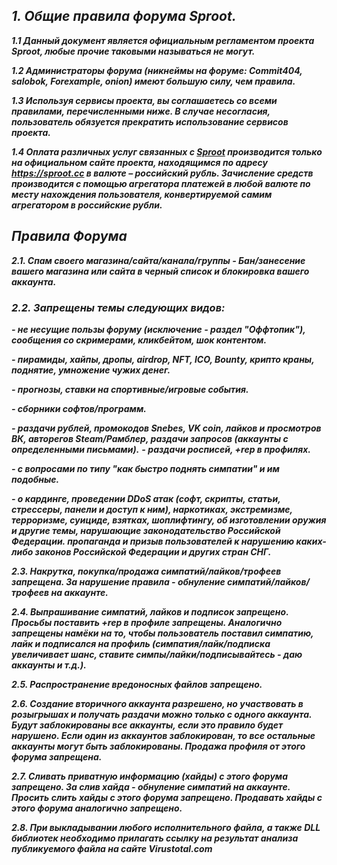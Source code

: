 ## ***1. Общие правила форума Sproot.***
***1.1 Данный документ является официальным регламентом проекта Sproot, любые прочие таковыми называться не могут.***

***1.2 Администраторы форума (никнеймы на форуме: Commit404, salobok, Forexample, onion) имеют большую силу, чем правила.***

***1.3 Используя сервисы проекта, вы соглашаетесь со всеми правилами, перечисленными ниже. В случае несогласия, пользователь обязуется прекратить использование сервисов проекта.***

***1.4 Оплата различных услуг связанных с [Sproot]() производится только на официальном сайте проекта, находящимся по адресу https://sproot.cc в валюте – российский рубль. Зачисление средств производится с помощью агрегатора платежей в любой валюте по месту нахождения пользователя, конвертируемой самим агрегатором в российские рубли.***

## ***Правила Форума***

***2.1. Спам своего магазина/сайта/канала/группы - Бан/занесение вашего магазина или сайта в черный список и блокировка вашего аккаунта.***

### ***2.2. Запрещены темы следующих видов:***

***- не несущие пользы форуму (исключение - раздел "Оффтопик"), сообщения со скримерами, кликбейтом, шок контентом.***

***- пирамиды, хайпы, дропы, airdrop, NFT, ICO, Bounty, крипто краны, поднятие, умножение чужих денег.***

***- прогнозы, ставки на спортивные/игровые события.***

***- сборники софтов/программ.***

***- раздачи рублей, промокодов Snebes, VK coin, лайков и просмотров ВК, авторегов Steam/Рамблер, раздачи запросов (аккаунты с определенными письмами).***
***- раздачи росписей, +rep в профилях.***

***- с вопросами по типу "как быстро поднять симпатии" и им подобные.***

***- о кардинге, проведении DDoS атак (софт, скрипты, статьи, стрессеры, панели и доступ к ним), наркотиках, экстремизме, терроризме, суициде, взятках, шоплифтингу, об изготовлении оружия и другие темы, нарушающие законодательство Российской Федерации.
пропаганда и призыв пользователей к нарушению каких-либо законов Российской Федерации и других стран СНГ.***

***2.3. Накрутка, покупка/продажа симпатий/лайков/трофеев запрещена. За нарушение правила - обнуление симпатий/лайков/трофеев на аккаунте.***

***2.4. Выпрашивание симпатий, лайков и подписок запрещено. Просьбы поставить +rep в профиле запрещены. Аналогично запрещены намёки на то, чтобы пользователь поставил симпатию, лайк и подписался на профиль (симпатия/лайк/подписка увеличивает шанс, ставите симпы/лайки/подписывайтесь - даю аккаунты и т.д.).***

***2.5. Распространение вредоносных файлов запрещено.***

***2.6. Создание вторичного аккаунта разрешено, но участвовать в розыгрышах и получать раздачи можно только с одного аккаунта. Будут заблокированы все аккаунты, если это правило будет нарушено. Если один из аккаунтов заблокирован, то все остальные аккаунты могут быть заблокированы. Продажа профиля от этого форума запрещена.***

***2.7. Сливать приватную информацию (хайды) с этого форума запрещено. За слив хайда - обнуление симпатий на аккаунте. Просить слить хайды с этого форума запрещено. Продавать хайды с этого форума аналогично запрещено.***

***2.8. При выкладывании любого исполнительного файла, а также DLL библиотек необходимо прилагать ссылку на результат анализа публикуемого файла на сайте Virustotal.com***

